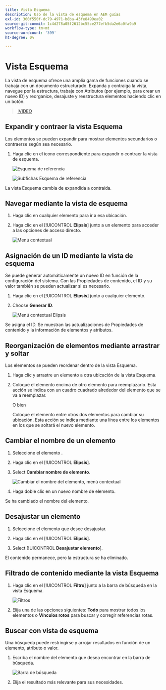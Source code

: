 ```yaml
---
title: Vista Esquema
description: Uso de la vista de esquema en AEM guías
exl-id: 300f550f-dc79-4971-b8ba-43fe8499ea02
source-git-commit: 1c4d278a05f2612bc55ce277efb5da2e6a0fa9a9
workflow-type: tm+mt
source-wordcount: '399'
ht-degree: 0%

---
```


# Vista Esquema

La vista de esquema ofrece una amplia gama de funciones cuando se trabaja con un documento estructurado. Expanda y contraiga la vista, navegue por la estructura, trabaje con Atributos (por ejemplo, para crear un nuevo ID) y reorganice, desajuste y reestructura elementos haciendo clic en un botón.

>[!VIDEO](https://video.tv.adobe.com/v/342767?quality=12&learn=on)

## Expandir y contraer la vista Esquema

Los elementos se pueden expandir para mostrar elementos secundarios o contraerse según sea necesario.

1. Haga clic en el icono correspondiente para expandir o contraer la vista de esquema.

   ![Esquema de referencia](images/lesson-6/outline-collapsed-before.png)

   ![Subfichas Esquema de referencia](images/lesson-6/outline-expanded-after.png)

La vista Esquema cambia de expandida a contraída.

## Navegar mediante la vista de esquema

1. Haga clic en cualquier elemento para ir a esa ubicación.

2. Haga clic en el [!UICONTROL **Elipsis**] junto a un elemento para acceder a las opciones de acceso directo.

   ![Menú contextual](images/lesson-6/shortcut-options.png)

## Asignación de un ID mediante la vista de esquema

Se puede generar automáticamente un nuevo ID en función de la configuración del sistema. Con las Propiedades de contenido, el ID y su valor también se pueden actualizar si es necesario.

1. Haga clic en el [!UICONTROL **Elipsis**] junto a cualquier elemento.

2. Choose **Generar ID**.

   ![Menú contextual Elipsis](images/lesson-6/ellipsis-popup.png)

Se asigna el ID. Se muestran las actualizaciones de Propiedades de contenido y la información de elementos y atributos.

## Reorganización de elementos mediante arrastrar y soltar

Los elementos se pueden reordenar dentro de la vista Esquema.

1. Haga clic y arrastre un elemento a otra ubicación de la vista Esquema.

2. Coloque el elemento encima de otro elemento para reemplazarlo. Esta acción se indica con un cuadro cuadrado alrededor del elemento que se va a reemplazar.

   O bien

   Coloque el elemento entre otros dos elementos para cambiar su ubicación. Esta acción se indica mediante una línea entre los elementos en los que se soltará el nuevo elemento.

## Cambiar el nombre de un elemento

1. Seleccione el elemento .

2. Haga clic en el [!UICONTROL **Elipsis**].

3. Select **Cambiar nombre de elemento**.

   ![Cambiar el nombre del elemento, menú contextual](images/lesson-6/rename-before.png)

4. Haga doble clic en un nuevo nombre de elemento.

Se ha cambiado el nombre del elemento.

## Desajustar un elemento

1. Seleccione el elemento que desee desajustar.

2. Haga clic en el [!UICONTROL **Elipsis**].

3. Select [!UICONTROL **Desajustar elemento**].

El contenido permanece, pero la estructura se ha eliminado.

## Filtrado de contenido mediante la vista Esquema

1. Haga clic en el [!UICONTROL **Filtro**] junto a la barra de búsqueda en la vista Esquema.

   ![Filtros](images/lesson-6/filter-icon.png)

2. Elija una de las opciones siguientes: **Todo** para mostrar todos los elementos o **Vínculos rotos** para buscar y corregir referencias rotas.

## Buscar con vista de esquema

Una búsqueda puede restringirse y arrojar resultados en función de un elemento, atributo o valor.

1. Escriba el nombre del elemento que desea encontrar en la barra de búsqueda.

   ![Barra de búsqueda](images/lesson-6/search-bar.png)

2. Elija el resultado más relevante para sus necesidades.
